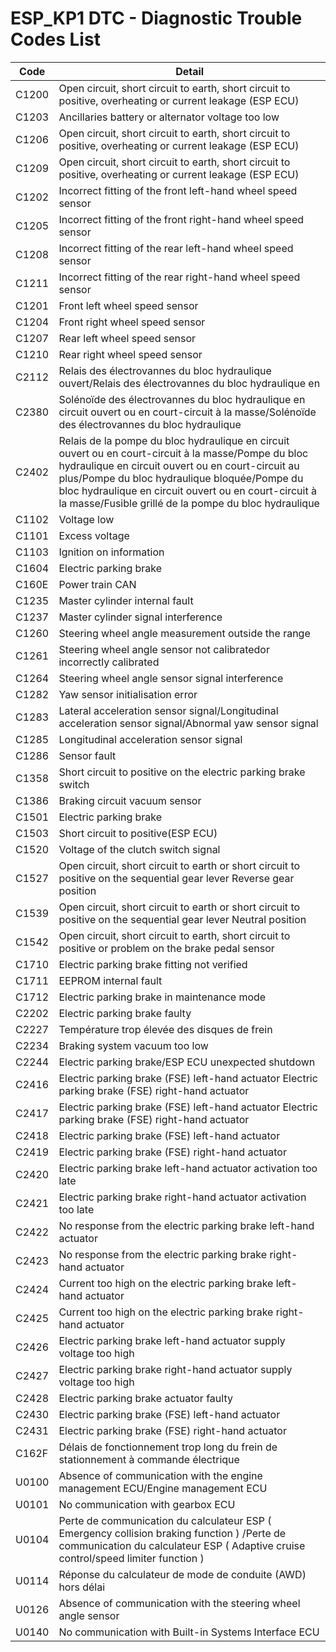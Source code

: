 # ESP_KP1 DTC - Diagnostic Trouble Codes List

| Code | Detail |
| - | - |
| C1200 | Open circuit, short circuit to earth, short circuit to positive, overheating or current leakage (ESP ECU) |
| C1203 | Ancillaries battery or alternator voltage too low |
| C1206 | Open circuit, short circuit to earth, short circuit to positive, overheating or current leakage (ESP ECU) |
| C1209 | Open circuit, short circuit to earth, short circuit to positive, overheating or current leakage (ESP ECU) |
| C1202 | Incorrect fitting of the front left-hand wheel speed sensor |
| C1205 | Incorrect fitting of the front right-hand wheel speed sensor |
| C1208 | Incorrect fitting of the rear left-hand wheel speed sensor |
| C1211 | Incorrect fitting of the rear right-hand wheel speed sensor |
| C1201 | Front left wheel speed sensor |
| C1204 | Front right wheel speed sensor |
| C1207 | Rear left wheel speed sensor |
| C1210 | Rear right wheel speed sensor |
| C2112 | Relais des électrovannes du bloc hydraulique ouvert/Relais des électrovannes du bloc hydraulique en |
| C2380 | Solénoïde des électrovannes du bloc hydraulique en circuit ouvert ou en court-circuit à la masse/Solénoïde des électrovannes du bloc hydraulique |
| C2402 | Relais de la pompe du bloc hydraulique en circuit ouvert ou en court-circuit à la masse/Pompe du bloc hydraulique en circuit ouvert ou en court-circuit au plus/Pompe du bloc hydraulique bloquée/Pompe du bloc hydraulique en circuit ouvert ou en court-circuit à la masse/Fusible grillé de la pompe du bloc hydraulique |
| C1102 | Voltage low |
| C1101 | Excess voltage |
| C1103 | Ignition on information |
| C1604 | Electric parking brake |
| C160E | Power train CAN |
| C1235 | Master cylinder internal fault |
| C1237 | Master cylinder signal interference |
| C1260 | Steering wheel angle measurement outside the range |
| C1261 | Steering wheel angle sensor not calibratedor incorrectly calibrated |
| C1264 | Steering wheel angle sensor signal interference |
| C1282 | Yaw sensor initialisation error |
| C1283 | Lateral acceleration sensor signal/Longitudinal acceleration sensor signal/Abnormal yaw sensor signal |
| C1285 | Longitudinal acceleration sensor signal |
| C1286 | Sensor fault |
| C1358 | Short circuit to positive on the electric parking brake switch |
| C1386 | Braking circuit vacuum sensor |
| C1501 | Electric parking brake |
| C1503 | Short circuit to positive(ESP ECU) |
| C1520 | Voltage of the clutch switch signal |
| C1527 | Open circuit, short circuit to earth or short circuit to positive on the sequential gear lever Reverse gear position |
| C1539 | Open circuit, short circuit to earth or short circuit to positive on the sequential gear lever Neutral position |
| C1542 | Open circuit, short circuit to earth, short circuit to positive or problem on the brake pedal sensor |
| C1710 | Electric parking brake fitting not verified |
| C1711 | EEPROM internal fault |
| C1712 | Electric parking brake in maintenance mode |
| C2202 | Electric parking brake faulty |
| C2227 | Température trop élevée des disques de frein |
| C2234 | Braking system vacuum too low |
| C2244 | Electric parking brake/ESP ECU unexpected shutdown |
| C2416 | Electric parking brake (FSE) left-hand actuator Electric parking brake (FSE) right-hand actuator |
| C2417 | Electric parking brake (FSE) left-hand actuator Electric parking brake (FSE) right-hand actuator |
| C2418 | Electric parking brake (FSE) left-hand actuator |
| C2419 | Electric parking brake (FSE) right-hand actuator |
| C2420 | Electric parking brake left-hand actuator activation too late |
| C2421 | Electric parking brake right-hand actuator activation too late |
| C2422 | No response from the electric parking brake left-hand actuator |
| C2423 | No response from the electric parking brake right-hand actuator |
| C2424 | Current too high on the electric parking brake left-hand actuator |
| C2425 | Current too high on the electric parking brake right-hand actuator |
| C2426 | Electric parking brake left-hand actuator supply voltage too high |
| C2427 | Electric parking brake right-hand actuator supply voltage too high |
| C2428 | Electric parking brake actuator faulty |
| C2430 | Electric parking brake (FSE) left-hand actuator |
| C2431 | Electric parking brake (FSE) right-hand actuator |
| C162F | Délais de fonctionnement trop long du frein de stationnement à commande électrique |
| U0100 | Absence of communication with the engine management ECU/Engine management ECU |
| U0101 | No communication with gearbox ECU |
| U0104 | Perte de communication du calculateur ESP ( Emergency collision braking function ) /Perte de communication du calculateur ESP ( Adaptive cruise control/speed limiter function ) |
| U0114 | Réponse du calculateur de mode de conduite (AWD) hors délai |
| U0126 | Absence of communication with the steering wheel angle sensor |
| U0140 | No communication with Built-in Systems Interface ECU |
